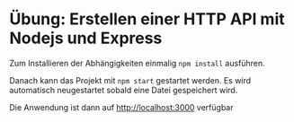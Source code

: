 # Übung: Erstellen einer HTTP API mit Nodejs und Express

Zum Installieren der Abhängigkeiten einmalig `npm install` ausführen.

Danach kann das Projekt mit `npm start` gestartet werden. Es wird automatisch neugestartet sobald eine Datei gespeichert wird.

Die Anwendung ist dann auf [http://localhost:3000](http://localhost:3000) verfügbar
